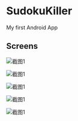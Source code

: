 SudokuKiller
============

My first Android App


Screens
--------
![截图1](http://sudokukiller.qiniudn.com/1.png?imageView2/0/w/600)

![截图1](http://sudokukiller.qiniudn.com/2.png?imageView2/0/w/600)

![截图1](http://sudokukiller.qiniudn.com/3.png?imageView2/0/w/600)

![截图1](http://sudokukiller.qiniudn.com/4.png?imageView2/0/w/600)

![截图1](http://sudokukiller.qiniudn.com/5.png?imageView2/0/w/600)
